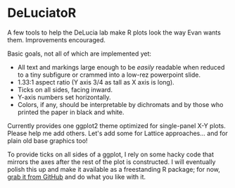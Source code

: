 # DeLuciatoR

A few tools to help the DeLucia lab make R plots look the way Evan wants them. Improvements encouraged.

Basic goals, not all of which are implemented yet:

* All text and markings large enough to be *easily* readable when reduced to a tiny subfigure or crammed into a low-rez powerpoint slide.
* 1.33:1 aspect ratio (Y axis 3/4 as tall as X axis is long).
* Ticks on all sides, facing inward.
* Y-axis numbers set horizontally.
* Colors, if any, should be interpretable by dichromats and by those who printed the paper in black and white. 

Currently provides one ggplot2 theme optimized for single-panel X-Y plots. Please help me add others. Let's add some for Lattice approaches... and for plain old base graphics too!

To provide ticks on all sides of a ggplot, I rely on some hacky code that mirrors the axes after the rest of the plot is constructed. I will eventually polish this up and make it available as a freestanding R package; for now, [grab it from GitHub](https://github.com/infotroph/ggplot-ticks) and do what you like with it.
